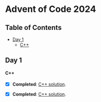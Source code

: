 # Advent of Code 2024

## Table of Contents

- [Day 1](#day-1)
    - [C++](#c)

## Day 1

#### C++
- [x] **Completed**: [C++ solution](day1/c++/part1/day1.cpp).
- [x] **Completed**: [C++ solution](day1/c++/part2/day1.cpp).

